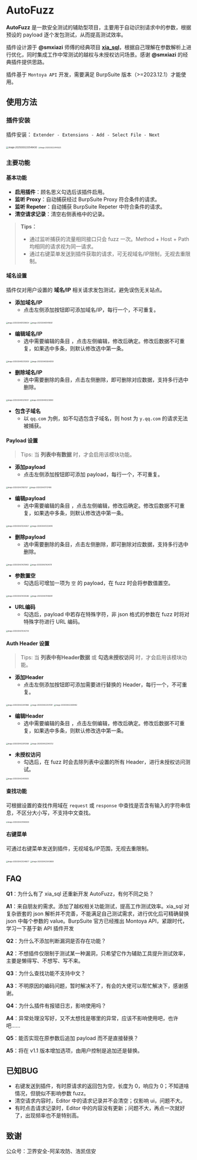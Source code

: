 # AutoFuzz

**AutoFuzz** 是一款安全测试的辅助型项目，主要用于自动识别请求中的参数，根据预设的 payload 逐个发包测试，从而提高测试效率。

插件设计源于 **@smxiazi** 师傅的经典项目 **[xia_sql](https://github.com/smxiazi/xia_sql)**，根据自己理解在参数解析上进行优化，同时集成工作中常测试的越权与未授权访问场景。感谢 **@smxiazi** 的经典插件提供思路。

插件基于 `Montoya API` 开发，需要满足 BurpSuite 版本（>=2023.12.1）才能使用。

## 使用方法

### 插件安装

插件安装： `Extender - Extensions - Add - Select File - Next`

<img src="assets/image-20250303233548430.png" alt="image-20250303233548430" style="zoom:40%;" />

<img src="assets/image-20250303234145025.png" alt="image-20250303234145025" style="zoom:30%;" />

### 主要功能

#### 基本功能

- **启用插件**：顾名思义勾选后该插件启用。
- **监听 Proxy**：自动捕获经过 BurpSuite Proxy 符合条件的请求。
- **监听 Repeter**：自动捕获 BurpSuite Repeter 中符合条件的请求。
- **清空请求记录**：清空右侧表格中的记录。

> **Tips：**
>
> - 通过监听捕获的流量相同接口只会 fuzz 一次。Method + Host + Path 均相同的请求视为同一请求。
> - 通过右键菜单发送到插件获取的请求，可无视域名/IP限制，无视去重限制。

#### 域名设置

插件仅对用户设置的 **域名/IP** 相关请求发包测试，避免误伤无关站点。

- **添加域名/IP**
  - 点击左侧添加按钮即可添加域名/IP，每行一个，不可重复。

<img src="assets/image-20250304001209634.png" alt="image-20250304001209634" style="zoom:30%;" />

<img src="assets/image-20250304001418561.png" alt="image-20250304001418561" style="zoom:30%;" />

- **编辑域名/IP**
  - 选中需要编辑的条目 ，点击左侧编辑，修改后确定。修改后数据不可重复，如果选中多条，则默认修改选中第一条。

<img src="assets/image-20250304002312839.png" alt="image-20250304002312839" style="zoom:30%;" />

<img src="assets/image-20250304002640059.png" alt="image-20250304002640059" style="zoom:30%;" />

- **删除域名/IP**
  - 选中需要删除的条目，点击左侧删除，即可删除对应数据，支持多行选中删除。

<img src="assets/image-20250304003218031.png" alt="image-20250304003218031" style="zoom:30%;" />

<img src="assets/image-20250304003238900.png" alt="image-20250304003238900" style="zoom:30%;" />

- **包含子域名**
  - 以 `qq.com` 为例，如不勾选包含子域名，则 host 为 `y.qq.com` 的请求无法被捕获。

#### Payload 设置

> Tips: 当 **列表中有数据** 时，才会启用该模块功能。

- **添加payload**
  - 点击左侧添加按钮即可添加 payload，每行一个，不可重复。

<img src="assets/image-20250304211651127.png" alt="image-20250304211651127" style="zoom:30%;" />

<img src="assets/image-20250304211737496.png" alt="image-20250304211737496" style="zoom:30%;" />

- **编辑payload**
  - 选中需要编辑的条目 ，点击左侧编辑，修改后确定。修改后数据不可重复，如果选中多条，则默认修改选中第一条。

<img src="assets/image-20250304212242627.png" alt="image-20250304212242627" style="zoom:30%;" />

<img src="assets/image-20250304212334916.png" alt="image-20250304212334916" style="zoom:30%;" />

- **删除payload**
  - 选中需要删除的条目，点击左侧删除，即可删除对应数据，支持多行选中删除。

<img src="assets/image-20250304214210463.png" alt="image-20250304214210463" style="zoom:30%;" />

<img src="assets/image-20250304214245111.png" alt="image-20250304214245111" style="zoom:30%;" />

- **参数置空**
  - 勾选后可增加一项为 `空` 的 payload，在 fuzz 时会将参数值置空。

<img src="assets/image-20250304214330266.png" alt="image-20250304214330266" style="zoom:30%;" />

<img src="assets/image-20250304215106091.png" alt="image-20250304215106091" style="zoom:30%;" />

- **URL编码**
  - 勾选后，payload 中若存在特殊字符，非 json 格式的参数在 fuzz 时将对特殊字符进行 URL 编码。

<img src="assets/image-20250304215342739.png" alt="image-20250304215342739" style="zoom:30%;" />

#### Auth Header 设置

> Tips: 当 **列表中有Header数据** 或 **勾选未授权访问** 时，才会启用该模块功能。

- **添加Header**
  - 点击左侧添加按钮即可添加需要进行替换的 Header，每行一个，不可重复。

<img src="assets/image-20250304222451866.png" alt="image-20250304222451866" style="zoom:30%;" />

<img src="assets/image-20250304222531391.png" alt="image-20250304222531391" style="zoom:30%;" />

<img src="assets/image-20250304222609482.png" alt="image-20250304222609482" style="zoom:30%;" />

- **编辑Header**
  - 选中需要编辑的条目 ，点击左侧编辑，修改后确定。修改后数据不可重复，如果选中多条，则默认修改选中第一条。

<img src="assets/image-20250304222912568.png" alt="image-20250304222912568" style="zoom:30%;" />

<img src="assets/image-20250304222943732.png" alt="image-20250304222943732" style="zoom:30%;" />

- **未授权访问**
  - 勾选后，在 fuzz 时会去除列表中设置的所有 Header，进行未授权访问测试。

<img src="assets/image-20250304224510635.png" alt="image-20250304224510635" style="zoom:30%;" />

#### 查找功能

可根据设置的查找作用域在 `request` 或 `response` 中查找是否含有输入的字符串信息，不区分大小写，不支持中文查找。

<img src="assets/image-20250304231940839.png" alt="image-20250304231940839" style="zoom:30%;" />

#### 右键菜单

可通过右键菜单发送到插件，无视域名/IP范围，无视去重限制。

<img src="assets/image-20250304235348677.png" alt="image-20250304235348677" style="zoom:30%;" />

<img src="assets/image-20250304235439669.png" alt="image-20250304235439669" style="zoom:30%;" />

## FAQ

**Q1**：为什么有了 xia_sql 还重新开发 AutoFuzz，有何不同之处？

**A1**：来自朋友的需求。添加了越权相关功能测试，提高工作测试效率。xia_sql 对复杂嵌套的 json 解析并不完善，不能满足自己测试需求，进行优化后可精确替换 json 中每个参数的 value。BurpSuite 官方已经推出 Montoya API，紧跟时代，学习一下基于新 API 插件开发

**Q2**：为什么不添加判断漏洞是否存在功能？

**A2**：不想插件仅限制于测试某一种漏洞，只希望它作为辅助工具提升测试效率，主要是懒得写、不想写、写不来。

**Q3**：为什么查找功能不支持中文？

**A3**：不明原因的编码问题，暂时解决不了，有会的大佬可以帮忙解决下，感谢感谢。

**Q4**：为什么插件有报错日志，影响使用吗？

**A4**：异常处理没写好，又不太想找是哪里的异常，应该不影响使用吧，也许吧......

**Q5**：能否实现在原参数后追加 payload 而不是直接替换？

**A5**：将在 v1.1 版本增加选项，由用户控制是追加还是替换。

## 已知BUG

- 右键发送到插件，有时原请求的返回包为空，长度为 0，响应为 0；不知道啥情况，但貌似不影响参数 fuzz。
- 清空请求内容时，Editor 中的请求记录并不会清空；仅影响 ui，问题不大。
- 有时点击请求记录时，Editor 中的内容没有更新；问题不大，再点一次就好了，出现频率也不是特别高。

## 致谢

公众号：卫界安全-阿呆攻防、浩凯信安
